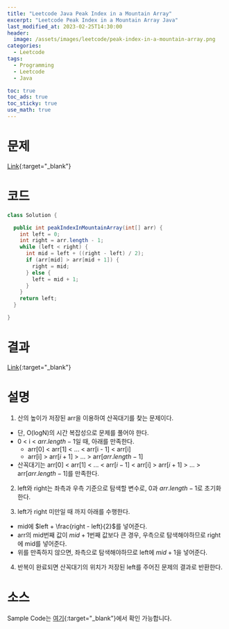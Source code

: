 ```yaml
---
title: "Leetcode Java Peak Index in a Mountain Array"
excerpt: "Leetcode Peak Index in a Mountain Array Java"
last_modified_at: 2023-02-25T14:30:00
header:
  image: /assets/images/leetcode/peak-index-in-a-mountain-array.png
categories:
  - Leetcode
tags:
  - Programming
  - Leetcode
  - Java

toc: true
toc_ads: true
toc_sticky: true
use_math: true
---
```

# 문제
[Link](https://leetcode.com/problems/peak-index-in-a-mountain-array){:target="_blank"}

# 코드
```java
class Solution {

  public int peakIndexInMountainArray(int[] arr) {
    int left = 0;
    int right = arr.length - 1;
    while (left < right) {
      int mid = left + ((right - left) / 2);
      if (arr[mid] > arr[mid + 1]) {
        right = mid;
      } else {
        left = mid + 1;
      }
    }
    return left;
  }

}
```

# 결과
[Link](https://leetcode.com/problems/peak-index-in-a-mountain-array/submissions/904504027/){:target="_blank"}

# 설명
1. 산의 높이가 저장된 arr을 이용하여 산꼭대기를 찾는 문제이다.
- 단, O(logN)의 시간 복잡성으로 문제를 풀어야 한다.
- 0 < i < $arr.length - 1$일 때, 아래를 만족한다.
  - arr[0] < arr[1] < ... < arr[i - 1] < arr[i] 
  - arr[i] > arr[$i + 1$] > ... > arr[$arr.length - 1$]
- 산꼭대기는 arr[0] < arr[1] < ... < arr[$i - 1$] < arr[i] > arr[$i + 1$] > ... > arr[$arr.length - 1$]를 만족한다.

2. left와 right는 좌측과 우측 기준으로 탐색할 변수로, 0과 $arr.length - 1$로 초기화한다.

3. left가 right 미만일 때 까지 아래를 수행한다.
- mid에 $left + \frac{right - left}{2}$를 넣어준다.
- arr의 mid번째 값이 $mid + 1$번째 값보다 큰 경우, 우측으로 탐색해야하므로 right에 mid를 넣어준다.
- 위를 만족하지 않으면, 좌측으로 탐색해야하므로 left에 $mid + 1$을 넣어준다.

4. 반복이 완료되면 산꼭대기의 위치가 저장된 left를 주어진 문제의 결과로 반환한다.

# 소스
Sample Code는 [여기](https://github.com/GracefulSoul/leetcode/blob/master/src/main/java/gracefulsoul/problems/PeakIndexInAMountainArray.java){:target="_blank"}에서 확인 가능합니다.